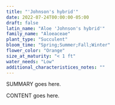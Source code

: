 ```yaml
---
title: "'Johnson's hybrid'"
date: 2022-07-24T00:00:00-05:00
draft: false
latin_name: "Aloe 'Johnson's hybrid'"
family_name: "Aloeaceae"
plant_type: "Succulent"
bloom_time: "Spring;Summer;Fall;Winter"
flower_color: "Orange"
size_at_maturity: "< 1 ft"
water_needs: "Low"
additional_characteristices_notes: ""
---
```


SUMMARY goes here.

<!--more-->

CONTENT goes here.